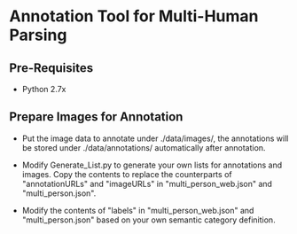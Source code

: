 # Annotation Tool for Multi-Human Parsing


## Pre-Requisites


* Python 2.7x


## Prepare Images for Annotation


* Put the image data to annotate under ./data/images/, the annotations will be stored under ./data/annotations/ automatically after annotation.


* Modify Generate_List.py to generate your own lists for annotations and images. Copy the contents to replace the counterparts of "annotationURLs" and "imageURLs" in "multi_person_web.json" and "multi_person.json".


* Modify the contents of "labels" in "multi_person_web.json" and "multi_person.json" based on your own semantic category definition.
